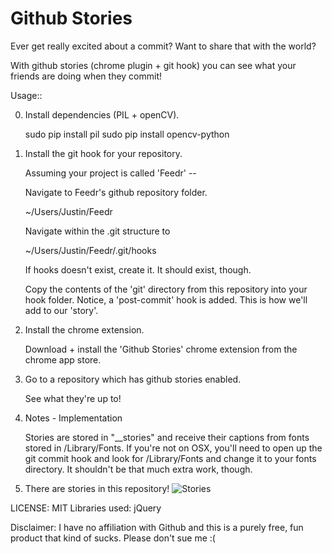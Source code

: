 # Github Stories

Ever get really excited about a commit?
Want to share that with the world?

With github stories (chrome plugin + git hook) you can see what your friends
are doing when they commit!

Usage::

0. Install dependencies (PIL + openCV).

	sudo pip install pil
	sudo pip install opencv-python

1. Install the git hook for your repository.

	Assuming your project is called 'Feedr' --

	Navigate to Feedr's github repository folder.

	~/Users/Justin/Feedr

	Navigate within the .git structure to

	~/Users/Justin/Feedr/.git/hooks

	If hooks doesn't exist, create it. It should exist, though.

	Copy the contents of the 'git' directory from this repository into your hook folder.
	Notice, a 'post-commit' hook is added. This is how we'll add to our 'story'.

2. Install the chrome extension.

	Download + install the 'Github Stories' chrome extension from the chrome app store.

3. Go to a repository which has github stories enabled.

	See what they're up to!

4. Notes - Implementation

	Stories are stored in "__stories" and receive their captions from fonts stored in
	/Library/Fonts. If you're not on OSX, you'll need to open up the git commit hook
	and look for /Library/Fonts and change it to your fonts directory. It shouldn't
	be that much extra work, though.

5. There are stories in this repository! 
![Stories](http://i.imgur.com/0qELDKQ.png)

LICENSE: MIT
Libraries used: jQuery

Disclaimer: I have no affiliation with Github and this is a purely free, fun product that kind of sucks. Please don't sue me :( 
